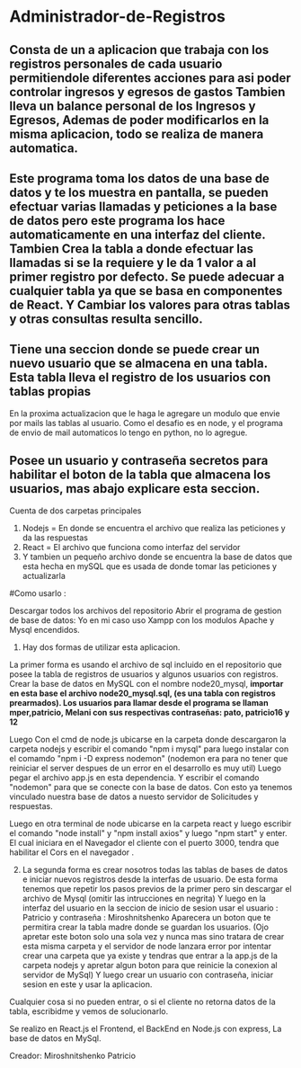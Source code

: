 # Administrador-de-Registros

## Consta de un a aplicacion que trabaja con los registros personales de cada usuario permitiendole diferentes acciones para asi poder controlar ingresos y egresos de gastos Tambien lleva un balance personal de los Ingresos y Egresos, Ademas de poder modificarlos en la misma aplicacion, todo se realiza de manera automatica.

## Este programa toma los datos de una base de datos y te los muestra en pantalla, se pueden efectuar varias llamadas y peticiones a la base de datos pero este programa los hace automaticamente en una interfaz del cliente. Tambien Crea la tabla a donde efectuar las llamadas si se la requiere y le da 1 valor  a al primer registro por defecto. Se puede adecuar a cualquier tabla ya que se basa en componentes de React. Y Cambiar los valores para otras tablas y otras consultas resulta sencillo.

## Tiene una seccion donde se puede crear un nuevo usuario que se almacena en una tabla. Esta tabla lleva el registro de los usuarios con tablas propias

En la proxima actualizacion que le haga le agregare un modulo que envie por mails las tablas al usuario. Como el desafio es en node, y el programa de envio de mail automaticos lo tengo en python, no lo agregue.

## Posee un usuario y contraseña secretos para habilitar el boton de la tabla que almacena los usuarios, mas abajo explicare esta seccion.



Cuenta de dos carpetas principales
1) Nodejs = En donde se encuentra el archivo que realiza las peticiones y da las respuestas
2) React = El archivo que funciona como interfaz del servidor
3) Y tambien un pequeño archivo donde se encuentra la base de datos que esta hecha en mySQL que es usada de donde tomar las peticiones y actualizarla


#Como usarlo : 

Descargar todos los archivos del repositorio
Abrir el programa de gestion de base de datos: Yo en mi caso uso Xampp con los modulos Apache y Mysql encendidos.
1) Hay dos formas de utilizar esta aplicacion. 



La primer forma es usando el archivo de sql incluido en el repositorio que posee la tabla de registros de usuarios y algunos usuarios con registros.
Crear la base de datos en MySQL con el nombre node20_mysql, **importar en esta base el archivo node20_mysql.sql, (es una tabla con registros prearmados).
Los usuarios para llamar desde el programa se llaman mper,patricio, Melani con sus respectivas contraseñas: pato, patricio16 y 12**


Luego Con el cmd de node.js ubicarse en la carpeta  donde descargaron la carpeta nodejs y escribir el comando "npm i mysql" para luego instalar con el comamdo
"npm i -D express nodemon" (nodemon era para no tener que reiniciar el server despues de un error en el desarrollo es muy util)
Luego pegar el archivo app.js en esta dependencia.
Y escribir el comando "nodemon" para que se conecte con la base de datos. Con esto ya tenemos vinculado nuestra base de datos a nuesto servidor de Solicitudes y respuestas.



Luego en otra terminal de node ubicarse en la carpeta react y luego escribir el comando "node install" y  "npm  install axios" y luego  "npm start" y enter.
El cual iniciara en el Navegador el cliente con el puerto 3000, tendra que habilitar el Cors en el navegador . 


2) La segunda forma es crear nosotros todas las tablas de bases de datos e iniciar nuevos registros desde la interfas de usuario. 
De esta forma tenemos que repetir los pasos previos  de la primer pero sin descargar el archivo de Mysql (omitir las intrucciones en negrita)
Y luego en la interfaz del usuario en la seccion de inicio de sesion usar el usuario : Patricio y contraseña : Miroshnitshenko  Aparecera un boton que te permitira crear la tabla madre donde se guardan los usuarios. (Ojo apretar este boton solo una sola vez y nunca mas sino tratara de crear esta misma carpeta y el servidor de node lanzara error por intentar crear una carpeta que ya existe y tendras que entrar a la app.js de la carpeta nodejs y apretar algun boton para que reinicie la conexion al servidor de MySql) Y luego crear un usuario con contraseña, iniciar sesion en este y usar la aplicacion.  


Cualquier cosa si no pueden entrar, o si el cliente no retorna datos de la tabla, escribidme y vemos de solucionarlo.



Se realizo en React.js el Frontend, el BackEnd  en Node.js con express, La base de datos en MySql.




Creador: Miroshnitshenko Patricio

